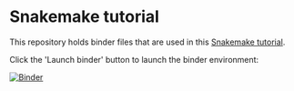 # Snakemake tutorial

This repository holds binder files that are used in this [Snakemake tutorial](https://cfde-training-and-engagement.readthedocs-hosted.com/en/abhijna_gwas/Bioinformatics-Tutorials/Snakemake_tutorial/).

Click the 'Launch binder' button to launch the binder environment:

[![Binder](https://binder.pangeo.io/badge_logo.svg)](https://binder.pangeo.io/v2/gh/nih-cfde/training-snakemake-binder/stable-binder)


